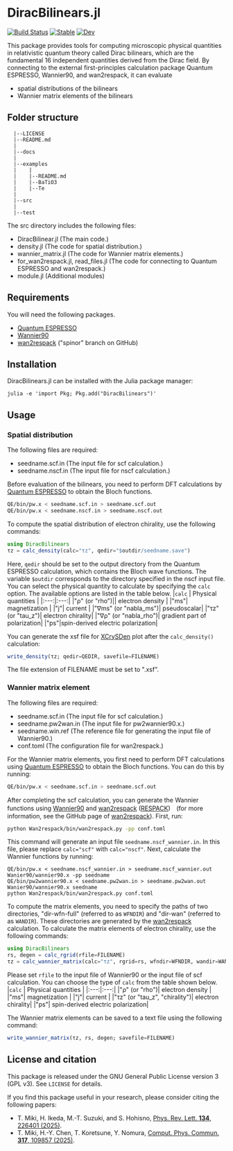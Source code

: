 # DiracBilinears.jl 

[![Build Status](https://github.com/TatsuyaMiki/DiracBilinears.jl/actions/workflows/CI.yml/badge.svg?branch=main)](https://github.com/TatsuyaMiki/DiracBilinears.jl/actions/workflows/CI.yml?query=branch%3Amain) [![Stable](https://img.shields.io/badge/docs-stable-blue.svg)](https://TatsuyaMiki.github.io/DiracBilinears.jl/stable/) [![Dev](https://img.shields.io/badge/docs-dev-blue.svg)](https://TatsuyaMiki.github.io/DiracBilinears.jl/dev/)



This package provides tools for computing microscopic physical quantities in relativistic quantum theory called Dirac bilinears, which are the fundamental 16 independent quantities derived from the Dirac field.
By connecting to the external first-principles calculation package Quantum ESPRESSO, Wannier90, and wan2respack, it can evaluate 
- spatial distributions of the bilinears
- Wannier matrix elements of the bilinears

## Folder structure

```
  |--LICENSE         
  |--README.md       
  |
  |--docs
  |
  |--examples
  |    |
  |    |--README.md
  |    |--BaTiO3
  |    |--Te
  |
  |--src
  |
  |--test
```

The src directory includes the following files:
- DiracBilinear.jl (The main code.)
- density.jl (The code for spatial distribution.)
- wannier_matrix.jl (The code for Wannier matrix elements.)
- for_wan2respack.jl, read_files.jl (The code for connecting to Quantum ESPRESSO and wan2respack.)
- module.jl (Additional modules)

## Requirements
You will need the following packages.

- [Quantum ESPRESSO](https://www.quantum-espresso.org)
- [Wannier90](http://www.wannier.org)
- [wan2respack](https://github.com/respack-dev/wan2respack/tree/spinor) ("spinor" branch on GitHub)

## Installation

DiracBilinears.jl can be installed with the Julia package manager:
```
julia -e 'import Pkg; Pkg.add("DiracBilinears")'
```

## Usage

### Spatial distribution

The following files are required:
- seedname.scf.in (The input file for scf calculation.)
- seedname.nscf.in (The input file for nscf calculation.)

Before evaluation of the bilinears, you need to perform DFT calculations by [Quantum ESPRESSO] to obtain the Bloch functions.
```sh
QE/bin/pw.x < seedname.scf.in > seedname.scf.out
QE/bin/pw.x < seedname.nscf.in > seedname.nscf.out
```
[Quantum ESPRESSO]: https://www.quantum-espresso.org


To compute the spatial distribution of electron chirality, use the following commands:
```Julia
using DiracBilinears
τz = calc_density(calc="τz", qedir="$outdir/seedname.save")
```
Here, ``qedir`` should be set to the output directory from the Quantum ESPRESSO calculation, which contains the Bloch wave functions.
The variable ``$outdir`` corresponds to the directory specified in the nscf input file.
You can select the physical quantity to calculate by specifying the ``calc`` option. 
The available options are listed in the table below.
|``calc`` | Physical quantities |
|:---:|:---:|
|"ρ" (or "rho")|| electron density |
|"ms"| magnetization |
|"j"| current |
|"∇ms" (or "nabla_ms")| pseudoscalar|
|"τz" (or "tau_z")| electron chirality|
|"∇ρ" (or "nabla_rho")| gradient part of polarization|
|"ps"|spin-derived electric polarization|  

You can generate the xsf file for [XCrySDen] plot after the ``calc_density()`` calculation:
```Julia
write_density(τz; qedir=QEDIR, savefile=FILENAME)
```
The file extension of FILENAME must be set to ".xsf".

[XCrySDen]: http://www.xcrysden.org/



### Wannier matrix element

The following files are required:
- seedname.scf.in (The input file for scf calculation.)
- seedname.pw2wan.in (The input file for pw2wannier90.x.)
- seedname.win.ref (The reference file for generating the input file of Wannier90.)
- conf.toml (The configuration file for wan2respack.)

For the Wannier matrix elements, you first need to perform DFT calculations using [Quantum ESPRESSO] to obtain the Bloch functions. 
You can do this by running:
```sh
QE/bin/pw.x < seedname.scf.in > seedname.scf.out
```
After completing the scf calculation, you can generate the Wannier functions using [Wannier90] and [wan2respack] ([RESPACK])　(for more information, see the GitHub page of [wan2respack]). 
First, run:
```sh
python Wan2respack/bin/wan2respack.py -pp conf.toml
```
This command will generate an input file ``seedname.nscf_wannier.in``. 
In this file, please replace ``calc="scf"`` with ``calc="nscf"``.
Next, calculate the Wannier functions by running:
```
QE/bin/pw.x < seedname.nscf_wannier.in > seedname.nscf_wannier.out
Wanier90/wannier90.x -pp seedname
QE/bin/pw2wannier90.x < seedname.pw2wan.in > seedname.pw2wan.out
Wanier90/wannier90.x seedname
python Wan2respack/bin/wan2respack.py conf.toml
```
[Quantum ESPRESSO]: https://www.quantum-espresso.org
[wan2respack]: https://github.com/respack-dev/wan2respack/tree/main
[Wannier90]: https://wannier.org
[RESPACK]: https://sites.google.com/view/kazuma7k6r


To compute the matrix elements, you need to specify the paths of two directories, "dir-wfn-full" (referred to as ``WFNDIR``) and "dir-wan" (referred to as ``WANDIR``). 
These directories are generated by the [wan2respack] calculation. 
To calculate the matrix elements of electron chirality, use the following commands:
```Julia
using DiracBilinears
rs, degen = calc_rgrid(rfile=FILENAME)
τz = calc_wannier_matrix(calc="τz", rgrid=rs, wfndir=WFNDIR, wandir=WANDIR)
```
Please set ``rfile`` to the input file of Wannier90 or the input file of scf calculation. 
You can choose the type of ``calc`` from the table shown below.
|``calc`` | Physical quantities |
|:---:|:---:|
|"ρ" (or "rho")| electron density |
|"ms"| magnetization |
|"j"| current |
|"τz" (or "tau_z", "chirality")| electron chirality|
|"ps"| spin-derived electric polarization| 

The Wannier matrix elements can be saved to a text file using the following command:
```Julia
write_wannier_matrix(τz, rs, degen; savefile=FILENAME)
```


## License and citation

This package is released under the GNU General Public License version 3 (GPL v3). See ``LICENSE`` for details.

If you find this package useful in your research, please consider citing the following papers:
- T. Miki, H. Ikeda, M.-T. Suzuki, and S. Hohisno, [Phys. Rev. Lett. **134**, 226401 (2025)](https://doi.org/10.1103/PhysRevLett.134.226401).
- T. Miki, H.-Y. Chen, T. Koretsune, Y. Nomura, [Comput. Phys. Commun. **317**, 109857 (2025)](https://doi.org/10.1016/j.cpc.2025.109857).

